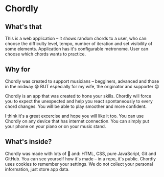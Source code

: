 # Chordly

## What's that ##

This is a web application &#8211; it shows random chords to a user, who can choose the difficulty level, tempo, number of iteration and set visibility of some elements. Application has it's configurable metronome. User can choose which chords wants to practice.

## Why for ##
Chordly was created to support musicians &#8211; begginers, advanced and those in the midway &#128513; BUT especially for my wife, the originator and supporter &#128525;

Chordly is an app that was created to hone your skills. Chordly will force you to expect the unexpected and help you react spontaneously to every chord changes. You will be able to play smoother and more confident.
              
              
I think it's a great excercise and hope you will like it too. You can use Chordly on any device that has internet connection. You can simply put your phone on your piano or on your music
stand.
              
## What's inside?</h2>
              
Chordly was made with lots of &#128150; and: HTML, CSS, pure JavaScript, Git and GitHub. You can see yourself how it's made &#8211; in a repo, it's public. Chordly uses cookies to remember your settings. We do not collect your personal information, just store app data.
